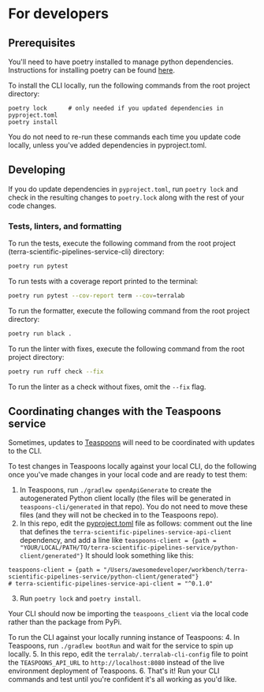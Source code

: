 # For developers

## Prerequisites
You'll need to have poetry installed to manage python dependencies. Instructions for installing poetry can be found [here](https://python-poetry.org/docs/).

To install the CLI locally, run the following commands from the root project directory:
```
poetry lock      # only needed if you updated dependencies in pyproject.toml
poetry install
```
You do not need to re-run these commands each time you update code locally, unless you've added dependencies in pyproject.toml.


## Developing
If you do update dependencies in `pyproject.toml`, run `poetry lock` and check in the resulting changes to `poetry.lock` along with the rest of 
your code changes.

### Tests, linters, and formatting
To run the tests, execute the following command from the root project (terra-scientific-pipelines-service-cli) directory:
```bash
poetry run pytest
```

To run tests with a coverage report printed to the terminal:
```bash
poetry run pytest --cov-report term --cov=terralab
```

To run the formatter, execute the following command from the root project directory:
```bash
poetry run black .
```

To run the linter with fixes, execute the following command from the root project directory:
```bash
poetry run ruff check --fix
```
To run the linter as a check without fixes, omit the `--fix` flag.

## Coordinating changes with the Teaspoons service
Sometimes, updates to [Teaspoons](https://github.com/DataBiosphere/terra-scientific-pipelines-service) will need to be coordinated with updates to the CLI. 

To test changes in Teaspoons locally against your local CLI, do the following once you've made changes in your local code and are ready to test them:

1. In Teaspoons, run `./gradlew openApiGenerate` to create the autogenerated Python client locally (the files will be generated in `teaspoons-cli/generated` in that repo). You do not need to move these files (and they will not be checked in to the Teaspoons repo).
2. In this repo, edit the [pyproject.toml](pyproject.toml) file as follows: comment out the line that defines the `terra-scientific-pipelines-service-api-client` dependency, and add a line like `teaspoons-client = {path = "YOUR/LOCAL/PATH/TO/terra-scientific-pipelines-service/python-client/generated"}`
 It should look something like this:
 ```
 teaspoons-client = {path = "/Users/awesomedeveloper/workbench/terra-scientific-pipelines-service/python-client/generated"}
# terra-scientific-pipelines-service-api-client = "^0.1.0"
```
3. Run `poetry lock` and `poetry install`.

Your CLI should now be importing the `teaspoons_client` via the local code rather than the package from PyPi.

To run the CLI against your locally running instance of Teaspoons:
4. In Teaspoons, run `./gradlew bootRun` and wait for the service to spin up locally.
5. In this repo, edit the `terralab/.terralab-cli-config` file to point the `TEASPOONS_API_URL` to `http://localhost:8080` instead of the live environment deployment of Teaspoons.
6. That's it! Run your CLI commands and test until you're confident it's all working as you'd like.
